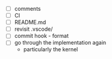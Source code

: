 * [ ] comments
* [ ] CI
* [ ] README.md
* [ ] revisit .vscode/
* [ ] commit hook - format
* [ ] go through the implementation again
  - particularly the kernel
